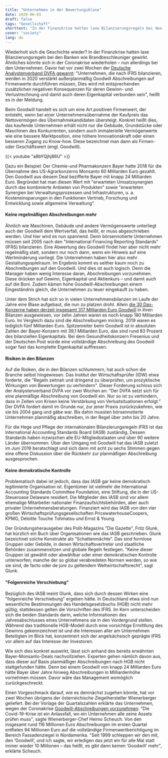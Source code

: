 ```yaml
---
title: "Unternehmen in der Bewertungsblase"
date: 2020-06-01
draft: false
tags: "Gesellschaft"
shorttext: "In der Finanzkrise hatten laxe Bilanzierungsregeln bei den Banken wie Brandbeschleuniger gewirkt. Ähnliches könnte sich in der Coronakrise wiederholen – nun allerdings bei den Unternehmen."
cover: "society"
lang: de
---
```


Wiederholt sich die Geschichte wieder? In der Finanzkrise hatten laxe Bilanzierungsregeln bei den Banken wie Brandbeschleuniger gewirkt. Ähnliches könnte sich in der Coronakrise wiederholen – nun allerdings bei den Unternehmen. Davor hat vor zwei Wochen der [Deutsche Analystenverband DVFA gewarnt](https://www.aufsichtsrat.de/meldungen/dvfa-stellungnahme-firmenwerte-in-bilanzen/ "DVFA Stellungnahme: Firmenwerte in Bilanzen"): "Unternehmen, die nach IFRS bilanzieren, werden in 2020 verstärkt außerplanmäßig Goodwill Abschreibungen auf Firmenwerte durchführen müssen, Dies wird mit entsprechenden zusätzlichen negativen Konsequenzen für deren Gewinn- und Verlustrechnung und damit auch deren Eigenkapital verbunden sein", heißt es in der Meldung.

Beim Goodwill handelt es sich um eine Art positiven Firmenwert, der entsteht, wenn bei einer Unternehmensübernahme der Kaufpreis das Nettovermögen des Übernahmekandidaten übersteigt. Konkret heißt dies, das kaufende Unternehmen erhält nicht nur die Gebäude, Grundstücke oder Maschinen des Konkurrenten, sondern auch immaterielle Vermögenwerte wie eine bessere Marktposition, eine höhere Innovationskraft oder einen besseren Zugang zu Know-how. Diese bezeichnet man dann als Firmen- oder Geschäftswert (engl. Goodwill).

{{< youtube "a8bYQjhj86U" >}}

Dazu ein Beispiel: Der Chemie-und Pharmakonzern Bayer hatte 2018 für die Übernahme des US-Agrarkonzerns Monsanto 60 Milliarden Euro gezahlt. Den Goodwill aus diesem Deal bezifferte Bayer mit knapp 24 Milliarden Euro. Begründet hat man diesen Wert mit "erwarteten Umsatzsynergien durch das kombinierte Anbieten von Produkten" sowie "erwarteten Synergien bei Verwaltungsprozessen und Infrastrukturen, u. a. Kosteneinsparungen in den Funktionen Vertrieb, Forschung und Entwicklung sowie allgemeine Verwaltung".

#### Keine regelmäßigen Abschreibungen mehr

Ähnlich wie Maschinen, Gebäude und andere Vermögenswerte unterliegt auch der Goodwill dem Wertverfall, das heißt, er muss abgeschrieben werden. Und hier wird es nun spannend. Denn börsennotierte Unternehmen müssen seit 2005 nach den "International Financing Reporting Standards" (IFRS) bilanzieren. Eine Abwertung des Goodwill findet hier aber nicht mehr regelmäßig statt, sondern nur noch dann, wenn ein Hinweis auf eine Wertminderung vorliegt. Die Unternehmen haben hier also mehr Gestaltungsspielraum. Im Ergebnis kommt es seither kaum noch zu Abschreibungen auf den Goodwill. Und dies ist auch logisch. Denn die Manager haben wenig Interesse daran, Abschreibungen vorzunehmen. Diese drücken auf Gewinn, Eigenkapital und Aktienkurs – und damit auch auf die Boni. Zudem kämen hohe Goodwill-Abschreibungen einem Eingeständnis gleich, die Unternehmen zu teuer eingekauft zu haben.

Unter dem Strich hat sich so in vielen Unternehmensbilanzen im Laufe der Jahre eine Blase aufgebaut, die nun zu platzen droht. Allein [die 30 Dax-Konzerne haben derzeit insgesamt 317 Milliarden Euro Goodwill](https://www.boerse-online.de/nachrichten/aktien/so-viel-goodwill-steckt-in-den-bilanzen-der-30-dax-konzerne-ein-ueberblick-1029117085 "So viel Goodwill steckt in den Bilanzen der 30 DAX-Konzerne - ein Überblick") in ihren Bilanzen ausgewiesen, vor zehn Jahren waren es noch knapp 180 Milliarden Euro. Im Vergleich dazu sind die Abschreibungen mickrig. 2019 waren es lediglich fünf Milliarden Euro. Spitzenreiter beim Goodwill ist in absoluten Zahlen der Bayer-Konzern mit 39,1 Milliarden Euro, das sind rund 83 Prozent des bilanziellen Eigenkapitals. Bei dem Gesundheitskonzern Fresenius und der Deutschen Post würde eine vollständige Abschreibung des Goodwill sogar fast das komplette Eigenkapital auffressen.

#### Risiken in den Bilanzen

Auf die Risiken, die in den Bilanzen schlummern, hat auch schon die Branche selbst hingewiesen. Das Institut der Wirtschaftsprüfer (IDW) etwa forderte, die "Regeln zeitnah und dringend zu überprüfen, um prozyklische Wirkungen von Bewertungen zu verhindern". Dieser Forderung schloss sich der Analystenverband DVFA vor zwei Wochen an: "Der DVFA setzt sich für eine planmäßige Abschreibung von Goodwill ein. Nur so ist zu verhindern, dass in Zeiten von Krisen keine Verstärkung von Verlustsituationen erfolgt." Der DVFA fordert damit im Grunde nur, zur jener Praxis zurückzukehren, wie sie bis 2004 gang und gäbe war. Bis dahin mussten börsennotierte Unternehmen planmäßig abschreiben, in der Regel über zehn bis 20 Jahre.

Für die Hege und Pflege der internationalen Bilanzierungsregeln IFRS ist das International Accounting Standards Board (IASB) zuständig. Dessen Standards haben inzwischen alle EU-Mitgliedsstaaten und über 90 weitere Länder übernommen. Über den Umgang mit Goodwill hat das IASB zuletzt im Juni 2019 beratschlagt und sich dann mit acht zu sechs Stimmen gegen eine offene Diskussion über die Rückkehr zur planmäßigen Abschreibung ausgesprochen.

#### Keine demokratische Kontrolle

Problematisch dabei ist jedoch, dass das IASB gar keine demokratisch legitimierte Organisation ist. Eigentümer ist vielmehr die International Accounting Standards Committee Foundation, eine Stiftung, die in der US-Steueroase Delaware residiert. Die Mitglieder des IASB sind vor allem ehemalige Mitarbeiter nationaler Finanzaufsichtsbehörden, aber auch privater Unternehmensberatungen. Finanziert wird das IASB von den vier großen Wirtschaftsprüfungsgesellschaften PricewaterhouseCoopers, KPMG, Deloitte Touche Tohmatsu und Ernst & Young.

Der Gründungsherausgeber des Polit-Magazins "Die Gazette", Fritz Glunk, hat kürzlich ein Buch über Organisationen wie das IASB geschrieben. Glunk bezeichnet solche Konstrukte als "Schattenmächte". Das sind formlose Gruppen oder Gebilde, in denen Wirtschaftsvertreter und staatliche Behörden zusammensitzen und globale Regeln festlegen. "Keine dieser Gruppen ist gewählt oder abwählbar oder einer demokratischen Kontrolle unterworfen; manche der so global verabredeten Normen werden, so wie sie sind, de facto oder de jure zu geltendem Weltwirtschaftsrecht", sagt Glunk.

#### "Folgenreiche Verschiebung"

Bezüglich des IASB meint Glunk, dass sich durch dessen Wirken eine "folgenreiche Verschiebung" ergeben hätte. In Deutschland etwa sind nun wesentliche Bestimmungen des Handelsgesetzbuchs (HGB) nicht mehr gültig; stattdessen gelten die Vorschriften des IFRS. Im Kern unterscheiden sich die beiden Standards darin, welche Informationen des Jahresabschlusses eines Unternehmens sie in den Vordergrund stellen. Während das traditionelle HGB-Modell durch eine vorsichtige Ermittlung des Gewinns gekennzeichnet ist und die Interessen aller am Unternehmen Beteiligten im Blick hat, konzentriert sich der angelsächsisch geprägte IFRS vor allem auf das Interesse der Investoren.

Wie sich dies konkret auswirkt, lässt sich anhand des bereits erwähnten Bayer-Monsanto-Deals nachvollziehen. Experten gehen nämlich davon aus, dass dieser auf Basis planmäßiger Abschreibungen nach HGB nicht stattgefunden hätte. Denn bei einem Goodwill von knapp 24 Milliarden Euro hätte Bayer über Jahre hinweg Abschreibungen in Milliardenhöhe vornehmen müssen. Davor wäre das Management womöglich zurückgeschreckt.

Einen Vorgeschmack darauf, wie es demnächst zugehen könnte, hat vor zwei Wochen übrigens der österreichische Ziegelhersteller Wienerberger geliefert. Bei der Vorlage der Quartalszahlen erklärte das Unternehmen, wegen der Coronakrise [Goodwill-Abschreibungen vorzunehmen](https://www.sn.at/wirtschaft/oesterreich/wienerberger-chef-hofft-auf-fette-konjunkturpakete-87557128 "Wienerberger-Chef hofft auf fette Konjunkturpakete"): "Die Covid-19-Krise ist ein Anlassfall, wo ein Unternehmen alle seine Assets prüfen muss", sagte Wienerberger-Chef Heimo Scheuch. Von den insgesamt rund 116 Millionen Euro Abschreibungen im ersten Quartal entfielen 94 Millionen Euro auf die vollständige Firmenwertberichtigung im Bereich Fassadenziegel in Nordamerika. "Seit 1999 schleppen wir den mit, den ‘Goodwill’, und ich sagte, wir erledigen das jetzt ein für alle Mal statt immer wieder 10 Millionen – das heißt, es gibt dann keinen ‘Goodwill’ mehr", erklärte Scheuch.
